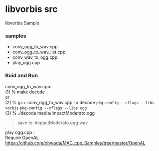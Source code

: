 libvorbis src
===============

libvorbis Sample <br/>

### samples
- conv_ogg_to_wav.cpp <br/>
- conv_ogg_to_wav_list.cpp  <br/>
- conv_wav_to_ogg.cpp <br/>
- play_ogg.cpp <br/>


### Buid and Run
conv_ogg_to_wav.cpp: <br/>
(1) % make decode <br/>
or <br/>
(2) % g++ conv_ogg_to_wav.cpp -o decode `pkg-config --cflags --libs vorbis` `pkg-config --cflags --libs ogg` <br/>
(3) % ./decode media/ImpactModerato.ogg
> save to: ImpactModerato.ogg.wav

play ogg.cpp : <br/>
Require OpenAL <br/>
https://github.com/ohwada/MAC_cpp_Samples/tree/master/OpenAL <br/>

